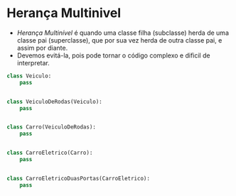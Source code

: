 # Herança Multinivel


- *Herança Multinível* é quando uma classe filha (subclasse) herda de uma classe pai (superclasse), que por sua vez herda de outra classe pai, e assim por diante. 
- Devemos evitá-la, pois pode tornar o código complexo e dificil de interpretar.


````python
class Veiculo:
    pass


class VeiculoDeRodas(Veiculo):
    pass


class Carro(VeiculoDeRodas):
    pass


class CarroEletrico(Carro):
    pass


class CarroEletricoDuasPortas(CarroEletrico):
    pass
````